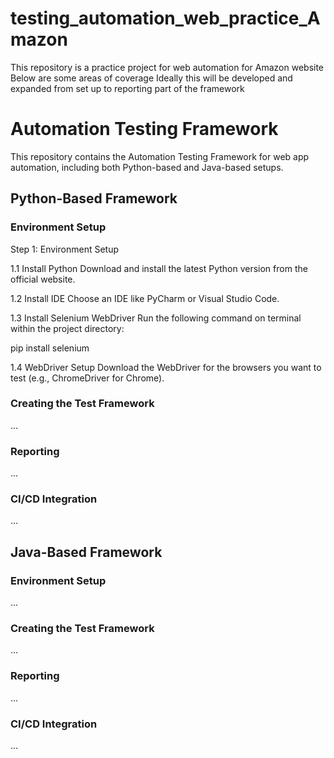 # testing_automation_web_practice_Amazon
This repository is a practice project for web automation for Amazon website
Below are some areas of coverage
Ideally this will be developed and expanded from set up to reporting part of the framework

# Automation Testing Framework
This repository contains the Automation Testing Framework for web app automation, including both Python-based and Java-based setups.

## Python-Based Framework

### Environment Setup

Step 1: Environment Setup

1.1 Install Python
Download and install the latest Python version from the official website.

1.2 Install IDE
Choose an IDE like PyCharm or Visual Studio Code.

1.3 Install Selenium WebDriver
Run the following command on terminal within the project directory:

pip install selenium

1.4 WebDriver Setup
Download the WebDriver for the browsers you want to test (e.g., ChromeDriver for Chrome).

### Creating the Test Framework
...

### Reporting
...

### CI/CD Integration
...

## Java-Based Framework

### Environment Setup
...

### Creating the Test Framework
...

### Reporting
...

### CI/CD Integration
...
